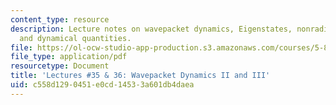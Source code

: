 ```yaml
---
content_type: resource
description: Lecture notes on wavepacket dynamics, Eigenstates, nonradiative decay,
  and dynamical quantities.
file: https://ol-ocw-studio-app-production.s3.amazonaws.com/courses/5-80-small-molecule-spectroscopy-and-dynamics-fall-2008/c558d1290451e0cd14533a601db4daea_36_580ln_fa08.pdf
file_type: application/pdf
resourcetype: Document
title: 'Lectures #35 & 36: Wavepacket Dynamics II and III'
uid: c558d129-0451-e0cd-1453-3a601db4daea
---
```

